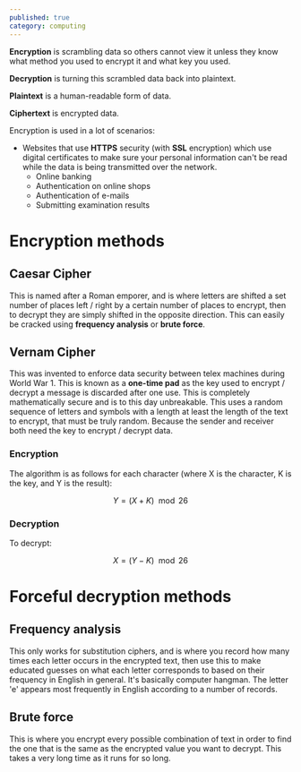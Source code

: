 ```yaml
---
published: true
category: computing
---
```


**Encryption** is scrambling data so others cannot view it unless they know what method you used to encrypt it and what key you used.

**Decryption** is turning this scrambled data back into plaintext.

**Plaintext** is a human-readable form of data.

**Ciphertext** is encrypted data.

Encryption is used in a lot of scenarios:

+ Websites that use **HTTPS** security (with **SSL** encryption) which use digital certificates to make sure your personal information can't be read while the data is being transmitted over the network.
    + Online banking
    + Authentication on online shops
    + Authentication of e-mails
    + Submitting examination results

# Encryption methods

## Caesar Cipher
This is named after a Roman emporer, and is where letters are shifted a set number of places left / right by a certain number of places to encrypt, then to decrypt they are simply shifted in the opposite direction. This can easily be cracked using **frequency analysis** or **brute force**.

## Vernam Cipher
This was invented to enforce data security between telex machines during World War 1. This is known as a **one-time pad** as the key used to encrypt / decrypt a message is discarded after one use. This is completely mathematically secure and is to this day unbreakable. This uses a random sequence of letters and symbols with a length at least the length of the text to encrypt, that must be truly random. Because the sender and receiver both need the key to encrypt / decrypt data.


### Encryption
The algorithm is as follows for each character (where X is the character, K is the key, and Y is the result):

$$ Y = (X + K) \mod 26 $$

### Decryption

To decrypt:

$$ X = (Y - K) \mod 26 $$

# Forceful decryption methods
## Frequency analysis
This only works for substitution ciphers, and is where you record how many times each letter occurs in the encrypted text, then use this to make educated guesses on what each letter corresponds to based on their frequency in English in general. It's basically computer hangman. The letter 'e' appears most frequently in English according to a number of records.

## Brute force
This is where you encrypt every possible combination of text in order to find the one that is the same as the encrypted value you want to decrypt. This takes a very long time as it runs for so long.
